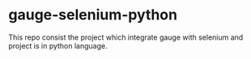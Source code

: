 # gauge-selenium-python
This repo consist the project which integrate gauge with selenium and project is in python language.
